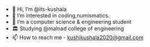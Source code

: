 - 👋 Hi, I’m @its-kushala
- 👀 I’m interested in coding,numismatics.
- 🌱 I’m a computer science & engineering student
- 🏛️ Studying @malnad college of engineering
- 📫 How to reach me - kushikushala2020@gmail.com

<!---
its-kushala/its-kushala is a ✨ special ✨ repository because its `README.md` (this file) appears on your GitHub profile.
You can click the Preview link to take a look at your changes.
--->
